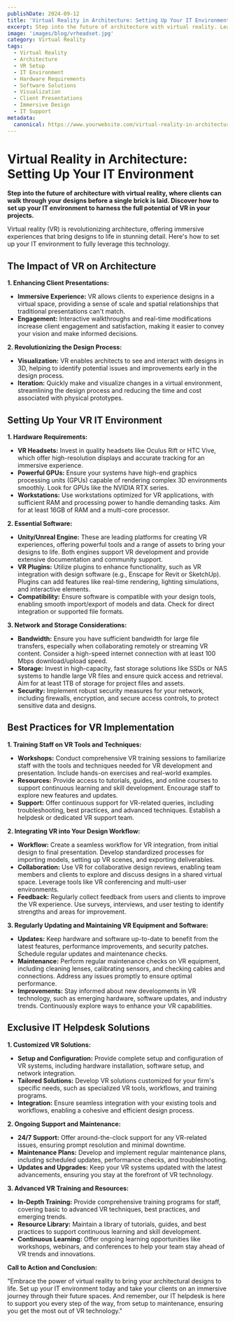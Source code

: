 ```yaml
---
publishDate: 2024-09-12  
title: 'Virtual Reality in Architecture: Setting Up Your IT Environment' 
excerpt: Step into the future of architecture with virtual reality. Learn how to set up your IT environment to harness the full potential of VR in your projects.  
image: 'images/blog/vrheadset.jpg' 
category: Virtual Reality  
tags:
  - Virtual Reality
  - Architecture
  - VR Setup
  - IT Environment
  - Hardware Requirements
  - Software Solutions
  - Visualization
  - Client Presentations
  - Immersive Design
  - IT Support
metadata:
  canonical: https://www.yourwebsite.com/virtual-reality-in-architecture-setting-up-your-it-environment
---
```


# Virtual Reality in Architecture: Setting Up Your IT Environment

**Step into the future of architecture with virtual reality, where clients can walk through your designs before a single brick is laid. Discover how to set up your IT environment to harness the full potential of VR in your projects.**

Virtual reality (VR) is revolutionizing architecture, offering immersive experiences that bring designs to life in stunning detail. Here's how to set up your IT environment to fully leverage this technology.

## The Impact of VR on Architecture

**1. Enhancing Client Presentations:**
- **Immersive Experience:** VR allows clients to experience designs in a virtual space, providing a sense of scale and spatial relationships that traditional presentations can't match.
- **Engagement:** Interactive walkthroughs and real-time modifications increase client engagement and satisfaction, making it easier to convey your vision and make informed decisions.

**2. Revolutionizing the Design Process:**
- **Visualization:** VR enables architects to see and interact with designs in 3D, helping to identify potential issues and improvements early in the design process.
- **Iteration:** Quickly make and visualize changes in a virtual environment, streamlining the design process and reducing the time and cost associated with physical prototypes.

## Setting Up Your VR IT Environment

**1. Hardware Requirements:**
- **VR Headsets:** Invest in quality headsets like Oculus Rift or HTC Vive, which offer high-resolution displays and accurate tracking for an immersive experience.
- **Powerful GPUs:** Ensure your systems have high-end graphics processing units (GPUs) capable of rendering complex 3D environments smoothly. Look for GPUs like the NVIDIA RTX series.
- **Workstations:** Use workstations optimized for VR applications, with sufficient RAM and processing power to handle demanding tasks. Aim for at least 16GB of RAM and a multi-core processor.

**2. Essential Software:**
- **Unity/Unreal Engine:** These are leading platforms for creating VR experiences, offering powerful tools and a range of assets to bring your designs to life. Both engines support VR development and provide extensive documentation and community support.
- **VR Plugins:** Utilize plugins to enhance functionality, such as VR integration with design software (e.g., Enscape for Revit or SketchUp). Plugins can add features like real-time rendering, lighting simulations, and interactive elements.
- **Compatibility:** Ensure software is compatible with your design tools, enabling smooth import/export of models and data. Check for direct integration or supported file formats.

**3. Network and Storage Considerations:**
- **Bandwidth:** Ensure you have sufficient bandwidth for large file transfers, especially when collaborating remotely or streaming VR content. Consider a high-speed internet connection with at least 100 Mbps download/upload speed.
- **Storage:** Invest in high-capacity, fast storage solutions like SSDs or NAS systems to handle large VR files and ensure quick access and retrieval. Aim for at least 1TB of storage for project files and assets.
- **Security:** Implement robust security measures for your network, including firewalls, encryption, and secure access controls, to protect sensitive data and designs.

## Best Practices for VR Implementation

**1. Training Staff on VR Tools and Techniques:**
- **Workshops:** Conduct comprehensive VR training sessions to familiarize staff with the tools and techniques needed for VR development and presentation. Include hands-on exercises and real-world examples.
- **Resources:** Provide access to tutorials, guides, and online courses to support continuous learning and skill development. Encourage staff to explore new features and updates.
- **Support:** Offer continuous support for VR-related queries, including troubleshooting, best practices, and advanced techniques. Establish a helpdesk or dedicated VR support team.

**2. Integrating VR into Your Design Workflow:**
- **Workflow:** Create a seamless workflow for VR integration, from initial design to final presentation. Develop standardized processes for importing models, setting up VR scenes, and exporting deliverables.
- **Collaboration:** Use VR for collaborative design reviews, enabling team members and clients to explore and discuss designs in a shared virtual space. Leverage tools like VR conferencing and multi-user environments.
- **Feedback:** Regularly collect feedback from users and clients to improve the VR experience. Use surveys, interviews, and user testing to identify strengths and areas for improvement.

**3. Regularly Updating and Maintaining VR Equipment and Software:**
- **Updates:** Keep hardware and software up-to-date to benefit from the latest features, performance improvements, and security patches. Schedule regular updates and maintenance checks.
- **Maintenance:** Perform regular maintenance checks on VR equipment, including cleaning lenses, calibrating sensors, and checking cables and connections. Address any issues promptly to ensure optimal performance.
- **Improvements:** Stay informed about new developments in VR technology, such as emerging hardware, software updates, and industry trends. Continuously explore ways to enhance your VR capabilities.

## Exclusive IT Helpdesk Solutions

**1. Customized VR Solutions:**
- **Setup and Configuration:** Provide complete setup and configuration of VR systems, including hardware installation, software setup, and network integration.
- **Tailored Solutions:** Develop VR solutions customized for your firm's specific needs, such as specialized VR tools, workflows, and training programs.
- **Integration:** Ensure seamless integration with your existing tools and workflows, enabling a cohesive and efficient design process.

**2. Ongoing Support and Maintenance:**
- **24/7 Support:** Offer around-the-clock support for any VR-related issues, ensuring prompt resolution and minimal downtime.
- **Maintenance Plans:** Develop and implement regular maintenance plans, including scheduled updates, performance checks, and troubleshooting.
- **Updates and Upgrades:** Keep your VR systems updated with the latest advancements, ensuring you stay at the forefront of VR technology.

**3. Advanced VR Training and Resources:**
- **In-Depth Training:** Provide comprehensive training programs for staff, covering basic to advanced VR techniques, best practices, and emerging trends.
- **Resource Library:** Maintain a library of tutorials, guides, and best practices to support continuous learning and skill development.
- **Continuous Learning:** Offer ongoing learning opportunities like workshops, webinars, and conferences to help your team stay ahead of VR trends and innovations.

**Call to Action and Conclusion:**

"Embrace the power of virtual reality to bring your architectural designs to life. Set up your IT environment today and take your clients on an immersive journey through their future spaces. And remember, our IT helpdesk is here to support you every step of the way, from setup to maintenance, ensuring you get the most out of VR technology."
